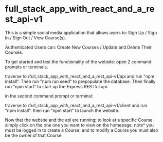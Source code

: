 # full_stack_app_with_react_and_a_rest_api-v1

This is a simple social media application that allows users to: Sign Up / Sign In / Sign Out / View Course(s).

Authenticated Users can: Create New Courses / Update and Delete Their Courses.

To get started and test the functionality of the website: open 2 command prompts or terminals.

traverse to /full_stack_app_with_react_and_a_rest_api-v1/api and run "npm install". Then run "npm run seed" to prepopulate the database. Then finally run "npm start" to start up the Express RESTful api.

in the second command prompt or terminal:

traverse to /full_stack_app_with_react_and_a_rest_api-v1/client and run "npm install". then run "npm start" to launch the website.

Now that the website and the api are running: to look at a specific Course simply click on the one one you want to view on the homepage. note* you must be logged in to create a Course, and to modify a Course you must also be the owner of that Course.